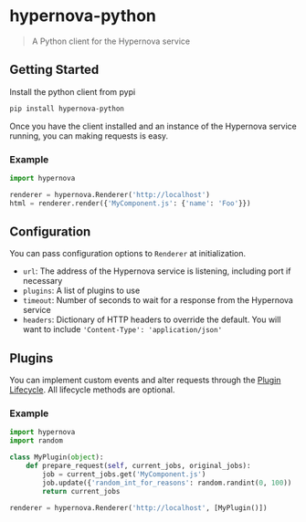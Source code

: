 # hypernova-python

> A Python client for the Hypernova service

## Getting Started

Install the python client from pypi

```sh
pip install hypernova-python
```

Once you have the client installed and an instance of the Hypernova service running, you can making requests is easy.

### Example

```python
import hypernova

renderer = hypernova.Renderer('http://localhost')
html = renderer.render({'MyComponent.js': {'name': 'Foo'}})
```

## Configuration
You can pass configuration options to `Renderer` at initialization.

* `url`: The address of the Hypernova service is listening, including port if necessary
* `plugins`: A list of plugins to use
* `timeout`: Number of seconds to wait for a response from the Hypernova service
* `headers`: Dictionary of HTTP headers to override the default. You will want to include `'Content-Type': 'application/json'`


## Plugins
You can implement custom events and alter requests through the [Plugin Lifecycle](https://github.com/airbnb/hypernova-node/blob/master/README.md#plugin-lifecycle-api). All lifecycle methods are optional.

### Example

```python
import hypernova
import random

class MyPlugin(object):
	def prepare_request(self, current_jobs, original_jobs):
		job = current_jobs.get('MyComponent.js')
		job.update({'random_int_for_reasons': random.randint(0, 100))
		return current_jobs
		
renderer = hypernova.Renderer('http://localhost', [MyPlugin()])
```